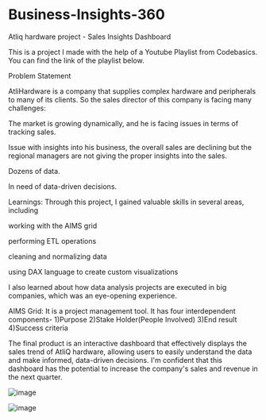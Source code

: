 # Business-Insights-360
Atliq hardware project - Sales Insights Dashboard

This is a project I made with the help of a Youtube Playlist from Codebasics. You can find the link of the playlist below.

Problem Statement

AtliHardware is a company that supplies complex hardware and peripherals to many of its clients. So the sales director of this company is facing many challenges:

The market is growing dynamically, and he is facing issues in terms of tracking sales.

Issue with insights into his business, the overall sales are declining but the regional managers are not giving the proper insights into the sales.

Dozens of data.

In need of data-driven decisions.

Learnings:
Through this project, I gained valuable skills in several areas, including

working with the AIMS grid

performing ETL operations

cleaning and normalizing data

using DAX language to create custom visualizations

I also learned about how data analysis projects are executed in big companies, which was an eye-opening experience.

AIMS Grid:
It is a project management tool. It has four interdependent components- 1)Purpose 2)Stake Holder(People Involved) 3)End result 4)Success criteria

The final product is an interactive dashboard that effectively displays the sales trend of AtliQ hardware, allowing users to easily understand the data and make informed, data-driven decisions. I'm confident that this dashboard has the potential to increase the company's sales and revenue in the next quarter.

![image](https://github.com/user-attachments/assets/cabcc054-8f5a-4f9b-9867-68ae1e5930fd)

![image](https://github.com/user-attachments/assets/37951076-e229-4bfb-be17-174d877bbd35)

